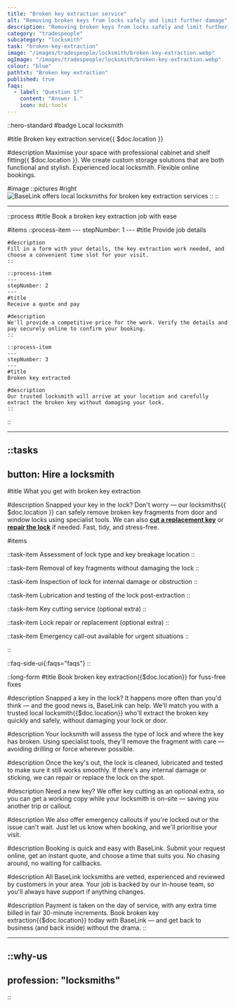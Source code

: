 ```yaml
---
title: "Broken key extraction service"
alt: "Removing broken keys from locks safely and limit further damage"
description: "Removing broken keys from locks safely and limit further damage"
category: "tradespeople"
subcategory: "locksmith"
task: "broken-key-extraction"
image: "/images/tradespeople/locksmith/broken-key-extraction.webp"
ogImage: "/images/tradespeople/locksmith/broken-key-extraction.webp"
colour: "blue"
pathtxt: "Broken key extraction"
published: true
faqs:
  - label: "Question 1?"
    content: "Answer 1."
    icon: mdi:tools
---
```


::hero-standard
#badge
Local locksmith

#title
Broken key extraction service{{ $doc.location }}

#description
Maximise your space with professional cabinet and shelf fitting{{ $doc.location }}. We create custom storage solutions that are both functional and stylish. Experienced local locksmith. Flexible online bookings.

#image
    ::pictures
    #right
    ![BaseLink offers local locksmiths for broken key extraction services](/images/tradespeople/locksmith/broken-key-extraction.webp)
    ::
::

---

::process
#title
Book a broken key extraction job with ease

#items
    ::process-item
    ---
    stepNumber: 1
    ---
    #title
    Provide job details

    #description
    Fill in a form with your details, the key extraction work needed, and choose a convenient time slot for your visit.
    ::
    
    ::process-item
    ---
    stepNumber: 2
    ---
    #title
    Receive a quote and pay

    #description
    We'll provide a competitive price for the work. Verify the details and pay securely online to confirm your booking.
    ::

    ::process-item
    ---
    stepNumber: 3
    ---
    #title
    Broken key extracted

    #description
    Our trusted locksmith will arrive at your location and carefully extract the broken key without damaging your lock.
    ::
::

---

::tasks
---
button: Hire a locksmith
---

#title
What you get with broken key extraction

#description
Snapped your key in the lock? Don't worry — our locksmiths{{ $doc.location }} can safely remove broken key fragments from door and window locks using specialist tools. We can also **[cut a replacement key](/services/tradespeople/locksmith/key-cutting)** or **[repair the lock](/services/tradespeople/locksmith/lock-repair)** if needed. Fast, tidy, and stress-free.

#items

  ::task-item
  Assessment of lock type and key breakage location
  ::

  ::task-item
  Removal of key fragments without damaging the lock
  ::

  ::task-item
  Inspection of lock for internal damage or obstruction
  ::

  ::task-item
  Lubrication and testing of the lock post-extraction
  ::

  ::task-item
  Key cutting service (optional extra)
  ::

  ::task-item
  Lock repair or replacement (optional extra)
  ::

  ::task-item
  Emergency call-out available for urgent situations
  ::

::


::faq-side-ui{:faqs="faqs"}
::


::long-form
#title
Book broken key extraction{{$doc.location}} for fuss-free fixes

#description
Snapped a key in the lock? It happens more often than you'd think — and the good news is, BaseLink can help. We'll match you with a trusted local locksmith{{$doc.location}} who'll extract the broken key quickly and safely, without damaging your lock or door.

#description
Your locksmith will assess the type of lock and where the key has broken. Using specialist tools, they'll remove the fragment with care — avoiding drilling or force wherever possible.

#description
Once the key's out, the lock is cleaned, lubricated and tested to make sure it still works smoothly. If there's any internal damage or sticking, we can repair or replace the lock on the spot.

#description
Need a new key? We offer key cutting as an optional extra, so you can get a working copy while your locksmith is on-site — saving you another trip or callout.

#description
We also offer emergency callouts if you're locked out or the issue can't wait. Just let us know when booking, and we'll prioritise your visit.

#description
Booking is quick and easy with BaseLink. Submit your request online, get an instant quote, and choose a time that suits you. No chasing around, no waiting for callbacks.

#description
All BaseLink locksmiths are vetted, experienced and reviewed by customers in your area. Your job is backed by our in-house team, so you'll always have support if anything changes.

#description
Payment is taken on the day of service, with any extra time billed in fair 30-minute increments. Book broken key extraction{{$doc.location}} today with BaseLink — and get back to business (and back inside) without the drama.
::

---

::why-us
---
profession: "locksmiths"
---
::